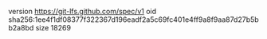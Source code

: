 version https://git-lfs.github.com/spec/v1
oid sha256:1ee4f1df08377f322367d196eadf2a5c69fc401e4ff9a8f9aa87d27b5bb2a8bd
size 18269
